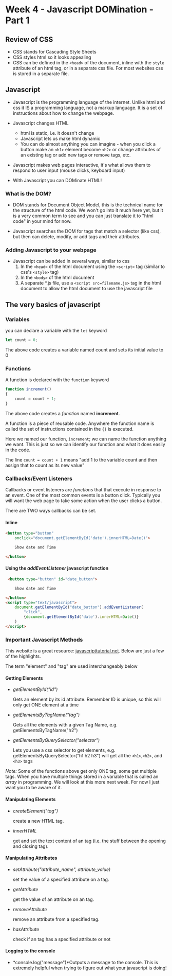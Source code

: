 # Week 4 - Javascript DOMination - Part 1

## Review of CSS

- CSS stands for Cascading Style Sheets
- CSS styles html so it looks appealing
- CSS can be defined in the `<head>` of the document, inline with the `style` attribute of an html tag, or in a separate css file. For most websites css is stored in a separate file.

## Javascript

- Javascript is the programming language of the internet. Unlike html and css it IS a programming language, not a markup language. It is a set of instructions about how to change the webpage.

- Javascript changes HTML
    - html is static, i.e. it doesn't change
    - Javascript lets us make html dynamic
    - You can do almost anything you can imagine - when you click a button make an `<h1>` element become `<h2>` or change attributes of an existing tag or add new tags or remove tags, etc.

- Javascript makes web pages interactive, it's what allows them to respond to user input (mouse clicks, keyboard input)

- With Javascript you can DOMinate HTML!

### What is the DOM?

- DOM stands for Document Object Model, this is the technical name for the structure of the html code. We won't go into it much here yet, but it is a very common term to see and you can just translate it to "html code" in your mind for now. 

- Javascript searches the DOM for tags that match a selector (like css), but then can delete, modify, or add tags and their attributes.

### Adding Javascript to your webpage

- Javascript can be added in several ways, similar to css
    1. In the `<head>` of the html document using the `<script>` tag (similar to css's `<style>` tag)
    1. In the `<body>` of the html document 
    1. A separate *.js file, use a `<script src=filename.js>` tag in the html document to allow the html document to use the javascript file
    
## The very basics of javascript

### Variables

you can declare a variable with the `let` keyword

```javascript
let count = 0;
```
The above code creates a variable named count and sets its initial value to 0

### Functions

A function is declared with the `function` keyword

```javascript
function increment()
{
    count = count + 1;
}
```

The above code creates a *function* named **increment**.

A function is a piece of reusable code. Anywhere the function name is called the set of instructions contained in the `{}` is executed.

Here we named our function, `increment`; we can name the function anything we want. This is just so we can identify our function and what it does easily in the code.

The line `count = count + 1` means "add 1 to the variable count and then assign that to count as its new value"

### Callbacks/Event Listeners

Callbacks or event listeners are *functions* that that execute in response to an event. One of the most common events is a button click. Typically you will want the web page to take some action when the user clicks a button.

There are TWO ways callbacks can be set.

#### Inline

```html
<button type="button" 
    onclick="document.getElementById('date').innerHTML=Date()">

    Show date and Time

</button>
```

#### Using the *addEventListener* javascript function

```html
 <button type="button" id="date_button"> 

    Show date and Time

</button>   
<script type="text/javascript">
    document.getElementById("date_button").addEventListener(
        "click",
        {document.getElementById('date').innerHTML=Date()}
    )
</script>
```

### Important Javascript Methods

This website is a great resource: [javascripttutorial.net](https://www.javascripttutorial.net/javascript-dom/). Below are just a few of the highlights.

The term "element" and "tag" are used interchangeably below

#### Getting Elements

- *getElementById("id")*<p>Gets an element by its id attribute. Remember ID is unique, so this will only get ONE element at a time 
- *getElementsByTagName("tag")*<p>Gets all the elements with a given Tag Name, e.g. getElementsByTagName("h2")
- *getElementsByQuerySelector("selector")*<p>Lets you use a css selector to get elements, e.g. getElementsByQuerySelector("h1 h2 h3") will get all the `<h1>`,`<h2>`, and `<h3>` tags

*Note:* Some of the functions above get only ONE tag, some get multiple tags. When you have multiple things stored in a variable that is called an *array* in programming. We will look at this more next week. For now I just want you to be aware of it.

#### Manipulating Elements

- *createElement("tag")*<p>create a new HTML tag.
- *innerHTML*<p>get and set the text content of an tag (i.e. the stuff between the opening and closing tag).

#### Manipulating Attributes

- *setAttribute("attribute_name", attribute_value)*<p>set the value of a specified attribute on a tag.
- *getAttribute*<p>get the value of an attribute on an tag.
- *removeAttribute*<p>remove an attribute from a specified tag.
- *hasAttribute*<p>check if an tag has a specified attribute or not

#### Logging to the console

- *console.log("message")*Outputs a message to the console. This is extremely helpful when trying to figure out what your javascript is doing!